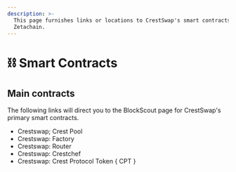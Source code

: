```yaml
---
description: >-
  This page furnishes links or locations to CrestSwap's smart contracts on
  Zetachain.
---
```


# ⛓ Smart Contracts

## Main contracts

The following links will direct you to the BlockScout page for CrestSwap's primary smart contracts.

* Crestswap; Crest Pool
* Crestswap: Factory
* Crestswap: Router
* Crestswap: Crestchef
* Crestswap: Crest Protocol Token  { CPT }
